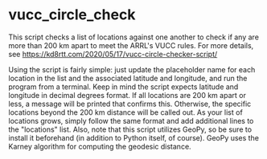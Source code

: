 # vucc_circle_check

This script checks a list of locations against one another to check if any are more than 200 km apart to meet the ARRL's VUCC rules. For more details, see https://kd8rtt.com/2020/05/17/vucc-circle-checker-script/

Using the script is fairly simple: just update the placeholder name for each location in the list and the associated latitude and longitude, and run the program from a terminal. Keep in mind the script expects latitude and longitude in decimal degrees format. If all locations are 200 km apart or less, a message will be printed that confirms this. Otherwise, the specific locations beyond the 200 km distance will be called out. As your list of locations grows, simply follow the same format and add additional lines to the "locations" list. Also, note that this script utilizes GeoPy, so be sure to install it beforehand (in addition to Python itself, of course). GeoPy uses the Karney algorithm for computing the geodesic distance.
